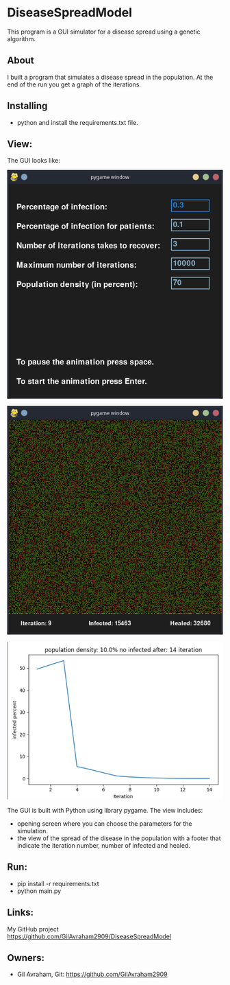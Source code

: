 # DiseaseSpreadModel
This program is a GUI simulator for a disease spread using a genetic algorithm.

## About
I built a program that simulates a disease spread in the population.
At the end of the run you get a graph of the iterations.

## Installing
- python and install the requirements.txt file.

## View:
The GUI looks like:

![Image of the opening](view_images/opening.png "opening")

![Image of the simulation](view_images/simulation.png "simulation")

![Image of the simulation graph](view_images/graph.png "solution graph")


The GUI is built with Python using library pygame.
The view includes:
* opening screen where you can choose the parameters for the simulation.
* the view of the spread of the disease in the population with a footer that indicate the iteration number, number of infected and healed.

## Run:
* pip install -r requirements.txt
* python main.py

## Links:
My GitHub project https://github.com/GilAvraham2909/DiseaseSpreadModel


## Owners:
* Gil Avraham, Git: https://github.com/GilAvraham2909
